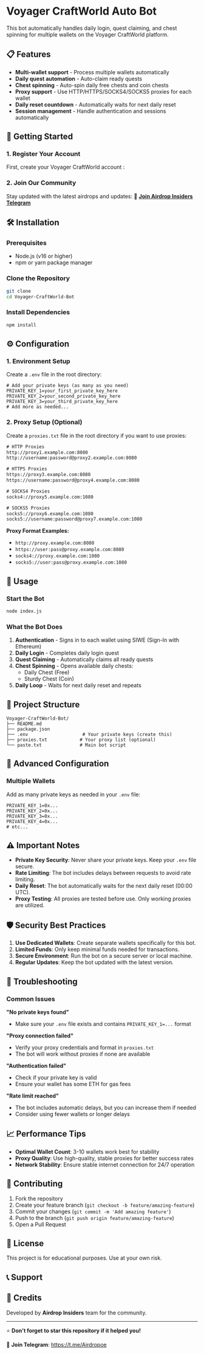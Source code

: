 # Voyager CraftWorld Auto Bot

This bot automatically handles daily login, quest claiming, and chest spinning for multiple wallets on the Voyager CraftWorld platform.

## 📋 Features

- **Multi-wallet support** - Process multiple wallets automatically
- **Daily quest automation** - Auto-claim ready quests
- **Chest spinning** - Auto-spin daily free chests and coin chests
- **Proxy support** - Use HTTP/HTTPS/SOCKS4/SOCKS5 proxies for each wallet
- **Daily reset countdown** - Automatically waits for next daily reset
- **Session management** - Handle authentication and sessions automatically

## 🎯 Getting Started

### 1. Register Your Account
First, create your Voyager CraftWorld account :


### 2. Join Our Community
Stay updated with the latest airdrops and updates:
🔗 **[Join Airdrop Insiders Telegram](https://t.me/Airdropoe)**

## 🛠️ Installation

### Prerequisites
- Node.js (v16 or higher)
- npm or yarn package manager

### Clone the Repository
```bash
git clone 
cd Voyager-CraftWorld-Bot
```

### Install Dependencies
```bash
npm install
```

## ⚙️ Configuration

### 1. Environment Setup
Create a `.env` file in the root directory:

```env
# Add your private keys (as many as you need)
PRIVATE_KEY_1=your_first_private_key_here
PRIVATE_KEY_2=your_second_private_key_here
PRIVATE_KEY_3=your_third_private_key_here
# Add more as needed...
```

### 2. Proxy Setup (Optional)
Create a `proxies.txt` file in the root directory if you want to use proxies:

```txt
# HTTP Proxies
http://proxy1.example.com:8080
http://username:password@proxy2.example.com:8080

# HTTPS Proxies  
https://proxy3.example.com:8080
https://username:password@proxy4.example.com:8080

# SOCKS4 Proxies
socks4://proxy5.example.com:1080

# SOCKS5 Proxies
socks5://proxy6.example.com:1080
socks5://username:password@proxy7.example.com:1080
```

**Proxy Format Examples:**
- `http://proxy.example.com:8080`
- `https://user:pass@proxy.example.com:8080`
- `socks4://proxy.example.com:1080`
- `socks5://user:pass@proxy.example.com:1080`

## 🚀 Usage

### Start the Bot
```bash
node index.js
```

### What the Bot Does
1. **Authentication** - Signs in to each wallet using SIWE (Sign-In with Ethereum)
2. **Daily Login** - Completes daily login quest
3. **Quest Claiming** - Automatically claims all ready quests
4. **Chest Spinning** - Opens available daily chests:
   - Daily Chest (Free)
   - Sturdy Chest (Coin)
5. **Daily Loop** - Waits for next daily reset and repeats

## 📁 Project Structure

```
Voyager-CraftWorld-Bot/
├── README.md
├── package.json
├── .env                    # Your private keys (create this)
├── proxies.txt            # Your proxy list (optional)
└── paste.txt              # Main bot script
```

## 🔧 Advanced Configuration

### Multiple Wallets
Add as many private keys as needed in your `.env` file:
```env
PRIVATE_KEY_1=0x...
PRIVATE_KEY_2=0x...
PRIVATE_KEY_3=0x...
PRIVATE_KEY_4=0x...
# etc...
```

## ⚠️ Important Notes

- **Private Key Security**: Never share your private keys. Keep your `.env` file secure.
- **Rate Limiting**: The bot includes delays between requests to avoid rate limiting.
- **Daily Reset**: The bot automatically waits for the next daily reset (00:00 UTC).
- **Proxy Testing**: All proxies are tested before use. Only working proxies are utilized.

## 🛡️ Security Best Practices

1. **Use Dedicated Wallets**: Create separate wallets specifically for this bot.
2. **Limited Funds**: Only keep minimal funds needed for transactions.
3. **Secure Environment**: Run the bot on a secure server or local machine.
4. **Regular Updates**: Keep the bot updated with the latest version.

## 🐛 Troubleshooting

### Common Issues

**"No private keys found"**
- Make sure your `.env` file exists and contains `PRIVATE_KEY_1=...` format

**"Proxy connection failed"**
- Verify your proxy credentials and format in `proxies.txt`
- The bot will work without proxies if none are available

**"Authentication failed"**
- Check if your private key is valid
- Ensure your wallet has some ETH for gas fees

**"Rate limit reached"**
- The bot includes automatic delays, but you can increase them if needed
- Consider using fewer wallets or longer delays

## 📈 Performance Tips

- **Optimal Wallet Count**: 3-10 wallets work best for stability
- **Proxy Quality**: Use high-quality, stable proxies for better success rates
- **Network Stability**: Ensure stable internet connection for 24/7 operation

## 🤝 Contributing

1. Fork the repository
2. Create your feature branch (`git checkout -b feature/amazing-feature`)
3. Commit your changes (`git commit -m 'Add amazing feature'`)
4. Push to the branch (`git push origin feature/amazing-feature`)
5. Open a Pull Request

## 📄 License

This project is for educational purposes. Use at your own risk.

## 📞 Support


## 🎉 Credits

Developed by **Airdrop Insiders** team for the community.

---

⭐ **Don't forget to star this repository if it helped you!**

📱 **Join Telegram**: https://t.me/Airdropoe
